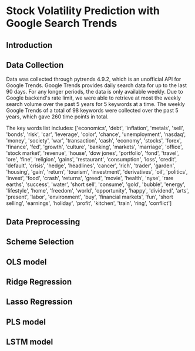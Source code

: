 # Stock Volatility Prediction with Google Search Trends

## Introduction

## Data Collection
Data was collected through pytrends 4.9.2, which is an unofficial API for Google Trends. Google Trends provides daily search data for up to the last 90 days. For any longer periods, the data is only available weekly. Due to Google backend's rate limit, we were able to retrieve at most the weekly search volume over the past 5 years for 5 keywords at a time. The weekly Google Trends of a total of 98 keywords were collected over the past 5 years, which gave 260 time points in total.

The key words list includes:
['economics', 'debt', 'inflation', 'metals', 'sell', 'bonds', 'risk', 'car', 'leverage', 'color',
'chance', 'unemployment', 'nasdaq', 'money', 'society', 'war', 'transaction', 'cash', 'economy',
'stocks', 'forex', 'finance', 'fed', 'growth', 'culture', 'banking', 'markets', 'marriage', 'office',
'stock market', 'revenue', 'house', 'dow jones', 'portfolio', 'fond', 'travel', 'ore', 'fine', 'religion',
'gains', 'restaurant', 'consumption', 'loss', 'credit', 'default', 'crisis', 'hedge', 'headlines', 'cancer',
'rich', 'trader', 'garden', 'housing', 'gain', 'return', 'tourism', 'investment', 'derivatives', 'oil',
'politics', 'invest', 'food', 'crash', 'returns', 'greed', 'movie', 'health', 'nyse', 'rare earths', 'success',
'water', 'short sell', 'consume', 'gold', 'bubble', 'energy', 'lifestyle', 'home', 'freedom', 'world',
'opportunity', 'happy', 'dividend', 'arts', 'present', 'labor', 'environment', 'buy', 'financial markets',
'fun', 'short selling', 'earnings', 'holiday', 'profit', 'kitchen', 'train', 'ring', 'conflict']

## Data Preprocessing

## Scheme Selection

## OLS model

## Ridge Regression

## Lasso Regression

## PLS model

## LSTM model

